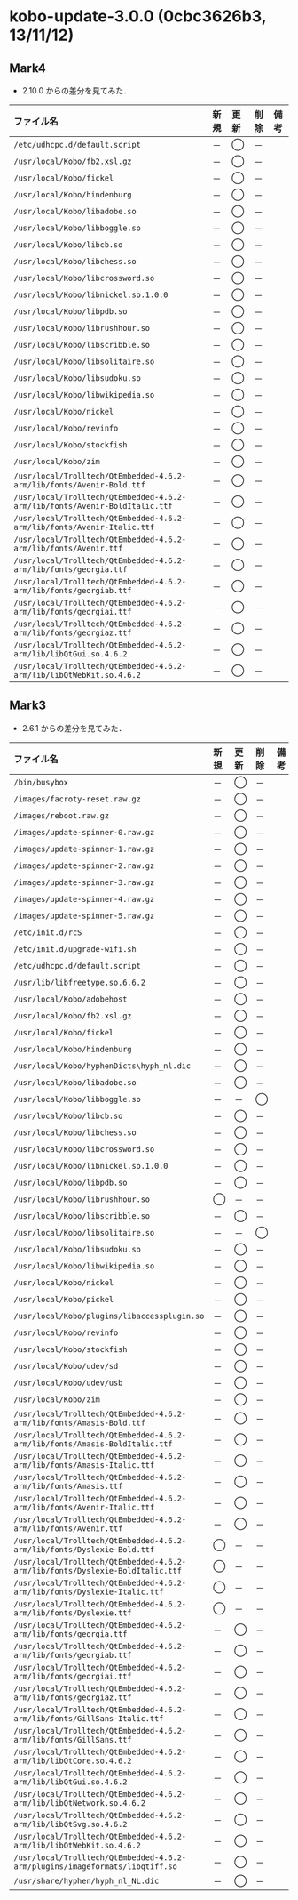 # kobo-update-3.0.0 (0cbc3626b3, 13/11/12) #
## Mark4 ##
  * 2.10.0 からの差分を見てみた．

|ファイル名|新規|更新|削除|備考|
|:--------------|:-----|:-----|:-----|:-----|
|`/etc/udhcpc.d/default.script`|－|◯|－|  |
|`/usr/local/Kobo/fb2.xsl.gz`|－|◯|－|  |
|`/usr/local/Kobo/fickel`|－|◯|－|  |
|`/usr/local/Kobo/hindenburg`|－|◯|－|  |
|`/usr/local/Kobo/libadobe.so`|－|◯|－|  |
|`/usr/local/Kobo/libboggle.so`|－|◯|－|  |
|`/usr/local/Kobo/libcb.so`|－|◯|－|  |
|`/usr/local/Kobo/libchess.so`|－|◯|－|  |
|`/usr/local/Kobo/libcrossword.so`|－|◯|－|  |
|`/usr/local/Kobo/libnickel.so.1.0.0`|－|◯|－|  |
|`/usr/local/Kobo/libpdb.so`|－|◯|－|  |
|`/usr/local/Kobo/librushhour.so`|－|◯|－|  |
|`/usr/local/Kobo/libscribble.so`|－|◯|－|  |
|`/usr/local/Kobo/libsolitaire.so`|－|◯|－|  |
|`/usr/local/Kobo/libsudoku.so`|－|◯|－|  |
|`/usr/local/Kobo/libwikipedia.so`|－|◯|－|  |
|`/usr/local/Kobo/nickel`|－|◯|－|  |
|`/usr/local/Kobo/revinfo`|－|◯|－|  |
|`/usr/local/Kobo/stockfish`|－|◯|－|  |
|`/usr/local/Kobo/zim`|－|◯|－|  |
|`/usr/local/Trolltech/QtEmbedded-4.6.2-arm/lib/fonts/Avenir-Bold.ttf`|－|◯|－|  |
|`/usr/local/Trolltech/QtEmbedded-4.6.2-arm/lib/fonts/Avenir-BoldItalic.ttf`|－|◯|－|  |
|`/usr/local/Trolltech/QtEmbedded-4.6.2-arm/lib/fonts/Avenir-Italic.ttf`|－|◯|－|  |
|`/usr/local/Trolltech/QtEmbedded-4.6.2-arm/lib/fonts/Avenir.ttf`|－|◯|－|  |
|`/usr/local/Trolltech/QtEmbedded-4.6.2-arm/lib/fonts/georgia.ttf`|－|◯|－|  |
|`/usr/local/Trolltech/QtEmbedded-4.6.2-arm/lib/fonts/georgiab.ttf`|－|◯|－|  |
|`/usr/local/Trolltech/QtEmbedded-4.6.2-arm/lib/fonts/georgiai.ttf`|－|◯|－|  |
|`/usr/local/Trolltech/QtEmbedded-4.6.2-arm/lib/fonts/georgiaz.ttf`|－|◯|－|  |
|`/usr/local/Trolltech/QtEmbedded-4.6.2-arm/lib/libQtGui.so.4.6.2`|－|◯|－|  |
|`/usr/local/Trolltech/QtEmbedded-4.6.2-arm/lib/libQtWebKit.so.4.6.2`|－|◯|－|  |

## Mark3 ##
  * 2.6.1 からの差分を見てみた．

|ファイル名|新規|更新|削除|備考|
|:--------------|:-----|:-----|:-----|:-----|
|`/bin/busybox`|－|◯|－|  |
|`/images/facroty-reset.raw.gz`|－|◯|－|  |
|`/images/reboot.raw.gz`|－|◯|－|  |
|`/images/update-spinner-0.raw.gz`|－|◯|－|  |
|`/images/update-spinner-1.raw.gz`|－|◯|－|  |
|`/images/update-spinner-2.raw.gz`|－|◯|－|  |
|`/images/update-spinner-3.raw.gz`|－|◯|－|  |
|`/images/update-spinner-4.raw.gz`|－|◯|－|  |
|`/images/update-spinner-5.raw.gz`|－|◯|－|  |
|`/etc/init.d/rcS`|－|◯|－|  |
|`/etc/init.d/upgrade-wifi.sh`|－|◯|－|  |
|`/etc/udhcpc.d/default.script`|－|◯|－|  |
|`/usr/lib/libfreetype.so.6.6.2`|－|◯|－|  |
|`/usr/local/Kobo/adobehost`|－|◯|－|  |
|`/usr/local/Kobo/fb2.xsl.gz`|－|◯|－|  |
|`/usr/local/Kobo/fickel`|－|◯|－|  |
|`/usr/local/Kobo/hindenburg`|－|◯|－|  |
|`/usr/local/Kobo/hyphenDicts\hyph_nl.dic`|－|◯|－|  |
|`/usr/local/Kobo/libadobe.so`|－|◯|－|  |
|`/usr/local/Kobo/libboggle.so`|－|－|◯|  |
|`/usr/local/Kobo/libcb.so`|－|◯|－|  |
|`/usr/local/Kobo/libchess.so`|－|◯|－|  |
|`/usr/local/Kobo/libcrossword.so`|－|◯|－|  |
|`/usr/local/Kobo/libnickel.so.1.0.0`|－|◯|－|  |
|`/usr/local/Kobo/libpdb.so`|－|◯|－|  |
|`/usr/local/Kobo/librushhour.so`|◯|－|－|  |
|`/usr/local/Kobo/libscribble.so`|－|◯|－|  |
|`/usr/local/Kobo/libsolitaire.so`|－|－|◯|  |
|`/usr/local/Kobo/libsudoku.so`|－|◯|－|  |
|`/usr/local/Kobo/libwikipedia.so`|－|◯|－|  |
|`/usr/local/Kobo/nickel`|－|◯|－|  |
|`/usr/local/Kobo/pickel`|－|◯|－|  |
|`/usr/local/Kobo/plugins/libaccessplugin.so`|－|◯|－|  |
|`/usr/local/Kobo/revinfo`|－|◯|－|  |
|`/usr/local/Kobo/stockfish`|－|◯|－|  |
|`/usr/local/Kobo/udev/sd`|－|◯|－|  |
|`/usr/local/Kobo/udev/usb`|－|◯|－|  |
|`/usr/local/Kobo/zim`|－|◯|－|  |
|`/usr/local/Trolltech/QtEmbedded-4.6.2-arm/lib/fonts/Amasis-Bold.ttf`|－|◯|－|  |
|`/usr/local/Trolltech/QtEmbedded-4.6.2-arm/lib/fonts/Amasis-BoldItalic.ttf`|－|◯|－|  |
|`/usr/local/Trolltech/QtEmbedded-4.6.2-arm/lib/fonts/Amasis-Italic.ttf`|－|◯|－|  |
|`/usr/local/Trolltech/QtEmbedded-4.6.2-arm/lib/fonts/Amasis.ttf`|－|◯|－|  |
|`/usr/local/Trolltech/QtEmbedded-4.6.2-arm/lib/fonts/Avenir-Italic.ttf`|－|◯|－|  |
|`/usr/local/Trolltech/QtEmbedded-4.6.2-arm/lib/fonts/Avenir.ttf`|－|◯|－|  |
|`/usr/local/Trolltech/QtEmbedded-4.6.2-arm/lib/fonts/Dyslexie-Bold.ttf`|◯|－|－|  |
|`/usr/local/Trolltech/QtEmbedded-4.6.2-arm/lib/fonts/Dyslexie-BoldItalic.ttf`|◯|－|－|  |
|`/usr/local/Trolltech/QtEmbedded-4.6.2-arm/lib/fonts/Dyslexie-Italic.ttf`|◯|－|－|  |
|`/usr/local/Trolltech/QtEmbedded-4.6.2-arm/lib/fonts/Dyslexie.ttf`|◯|－|－|  |
|`/usr/local/Trolltech/QtEmbedded-4.6.2-arm/lib/fonts/georgia.ttf`|－|◯|－|  |
|`/usr/local/Trolltech/QtEmbedded-4.6.2-arm/lib/fonts/georgiab.ttf`|－|◯|－|  |
|`/usr/local/Trolltech/QtEmbedded-4.6.2-arm/lib/fonts/georgiai.ttf`|－|◯|－|  |
|`/usr/local/Trolltech/QtEmbedded-4.6.2-arm/lib/fonts/georgiaz.ttf`|－|◯|－|  |
|`/usr/local/Trolltech/QtEmbedded-4.6.2-arm/lib/fonts/GillSans-Italic.ttf`|－|◯|－|  |
|`/usr/local/Trolltech/QtEmbedded-4.6.2-arm/lib/fonts/GillSans.ttf`|－|◯|－|  |
|`/usr/local/Trolltech/QtEmbedded-4.6.2-arm/lib/libQtCore.so.4.6.2`|－|◯|－|  |
|`/usr/local/Trolltech/QtEmbedded-4.6.2-arm/lib/libQtGui.so.4.6.2`|－|◯|－|  |
|`/usr/local/Trolltech/QtEmbedded-4.6.2-arm/lib/libQtNetwork.so.4.6.2`|－|◯|－|  |
|`/usr/local/Trolltech/QtEmbedded-4.6.2-arm/lib/libQtSvg.so.4.6.2`|－|◯|－|  |
|`/usr/local/Trolltech/QtEmbedded-4.6.2-arm/lib/libQtWebKit.so.4.6.2`|－|◯|－|  |
|`/usr/local/Trolltech/QtEmbedded-4.6.2-arm/plugins/imageformats/libqtiff.so`|－|◯|－|  |
|`/usr/share/hyphen/hyph_nl_NL.dic`|－|◯|－|  |